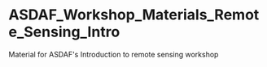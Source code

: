 # ASDAF_Workshop_Materials_Remote_Sensing_Intro
Material for ASDAF's Introduction to remote sensing workshop
